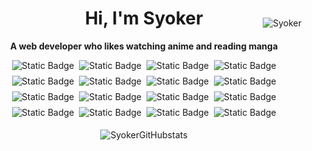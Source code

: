 <div align="center" style="position: relative;">
    <div align="right" style="position: absolute; top: 1rem; right: 0rem">
        <img alt="Syoker" src="https://komarev.com/ghpvc/?username=syoker&label=Profile%20views&color=0e75b6&style=flat" />
    </div>
    <h1>Hi, I'm Syoker</h1>
    <p>
        <strong>
            A web developer who likes watching anime and reading manga
        </strong>
    </p>
    <div style="display: flex; justify-content: center; gap: 0.5rem; flex-wrap: wrap">
        <img alt="Static Badge" src="https://img.shields.io/badge/html-191919?style=for-the-badge&logo=html5" />
        <img alt="Static Badge" src="https://img.shields.io/badge/css-191919?style=for-the-badge&logo=css3&logoColor=1572B6" />
        <img alt="Static Badge" src="https://img.shields.io/badge/javascript-191919?style=for-the-badge&logo=javascript" />
        <img alt="Static Badge" src="https://img.shields.io/badge/typescript-191919?style=for-the-badge&logo=typescript" />
        <img alt="Static Badge" src="https://img.shields.io/badge/nodejs-191919?style=for-the-badge&logo=node.js">
        <img alt="Static Badge" src="https://img.shields.io/badge/express-191919?style=for-the-badge&logo=express" />
        <img alt="Static Badge" src="https://img.shields.io/badge/react-191919?style=for-the-badge&logo=react&logoColor=149ECA" />
        <img alt="Static Badge" src="https://img.shields.io/badge/nextjs-191919?style=for-the-badge&logo=next.js" />
        <img alt="Static Badge" src="https://img.shields.io/badge/flutter-191919?style=for-the-badge&logo=flutter&logoColor=02569B" />
        <img alt="Static Badge" src="https://img.shields.io/badge/markdown-191919?style=for-the-badge&logo=markdown" />
        <img alt="Static Badge" src="https://img.shields.io/badge/mdx-191919?style=for-the-badge&logo=mdx" />
        <img alt="Static Badge" src="https://img.shields.io/badge/mysql-191919?style=for-the-badge&logo=mysql" />
        <img alt="Static Badge" src="https://img.shields.io/badge/sequielize-191919?style=for-the-badge&logo=sequelize" />
        <img alt="Static Badge" src="https://img.shields.io/badge/c-191919?style=for-the-badge&logo=c" />
        <img alt="Static Badge" src="https://img.shields.io/badge/bash-191919?style=for-the-badge&logo=gnu%20bash" />
        <img alt="Static Badge" src="https://img.shields.io/badge/magisk%20modules-191919?style=for-the-badge&logo=magisk" />
    </div>
    <div align="center" margin="1rem" style="margin-top: 1.2rem">
        <img alt=SyokerGitHubstats src=https://github-readme-stats.vercel.app/api?username=syoker&show_icons=true />
    </div>
</div>
